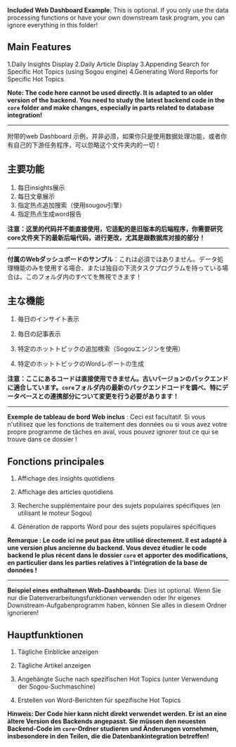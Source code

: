 **Included Web Dashboard Example**: This is optional. If you only use the data processing functions or have your own downstream task program, you can ignore everything in this folder!

## Main Features

1.Daily Insights Display
2.Daily Article Display
3.Appending Search for Specific Hot Topics (using Sogou engine)
4.Generating Word Reports for Specific Hot Topics

**Note: The code here cannot be used directly. It is adapted to an older version of the backend. You need to study the latest backend code in the `core` folder and make changes, especially in parts related to database integration!**

-----------------------------------------------------------------

附带的web Dashboard 示例，并非必须，如果你只是使用数据处理功能，或者你有自己的下游任务程序，可以忽略这个文件夹内的一切！

## 主要功能

1. 每日insights展示
2. 每日文章展示
3. 指定热点追加搜索（使用sougou引擎）
4. 指定热点生成word报告

**注意：这里的代码并不能直接使用，它适配的是旧版本的后端程序，你需要研究core文件夹下的最新后端代码，进行更改，尤其是跟数据库对接的部分！**

-----------------------------------------------------------------

**付属のWebダッシュボードのサンプル**：これは必須ではありません。データ処理機能のみを使用する場合、または独自の下流タスクプログラムを持っている場合は、このフォルダ内のすべてを無視できます！

## 主な機能

1. 毎日のインサイト表示

2. 毎日の記事表示

3. 特定のホットトピックの追加検索（Sogouエンジンを使用）

4. 特定のホットトピックのWordレポートの生成

**注意：ここにあるコードは直接使用できません。古いバージョンのバックエンドに適合しています。`core`フォルダ内の最新のバックエンドコードを調べ、特にデータベースとの連携部分について変更を行う必要があります！**

-----------------------------------------------------------------

**Exemple de tableau de bord Web inclus** : Ceci est facultatif. Si vous n'utilisez que les fonctions de traitement des données ou si vous avez votre propre programme de tâches en aval, vous pouvez ignorer tout ce qui se trouve dans ce dossier !

## Fonctions principales

1. Affichage des insights quotidiens

2. Affichage des articles quotidiens

3. Recherche supplémentaire pour des sujets populaires spécifiques (en utilisant le moteur Sogou)

4. Génération de rapports Word pour des sujets populaires spécifiques

**Remarque : Le code ici ne peut pas être utilisé directement. Il est adapté à une version plus ancienne du backend. Vous devez étudier le code backend le plus récent dans le dossier `core` et apporter des modifications, en particulier dans les parties relatives à l'intégration de la base de données !**

-----------------------------------------------------------------

**Beispiel eines enthaltenen Web-Dashboards**: Dies ist optional. Wenn Sie nur die Datenverarbeitungsfunktionen verwenden oder Ihr eigenes Downstream-Aufgabenprogramm haben, können Sie alles in diesem Ordner ignorieren!

## Hauptfunktionen

1. Tägliche Einblicke anzeigen

2. Tägliche Artikel anzeigen

3. Angehängte Suche nach spezifischen Hot Topics (unter Verwendung der Sogou-Suchmaschine)

4. Erstellen von Word-Berichten für spezifische Hot Topics

**Hinweis: Der Code hier kann nicht direkt verwendet werden. Er ist an eine ältere Version des Backends angepasst. Sie müssen den neuesten Backend-Code im `core`-Ordner studieren und Änderungen vornehmen, insbesondere in den Teilen, die die Datenbankintegration betreffen!**
